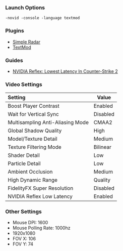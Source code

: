 ### Launch Options
```
-novid -console -language textmod
```

### Plugins
- [Simple Radar](http://simpleradar.com/)
- [TextMod](https://gist.github.com/xPaw/056b29be7ae9c143ed623a9c4c10cf50)

### Guides
- [NVIDIA Reflex: Lowest Latency In Counter-Strike 2](https://steamcommunity.com/sharedfiles/filedetails/?id=3039023209)

### Video Settings

|Setting|Value|
|:---|---|
|Boost Player Contrast| Enabled |
|Wait for Vertical Sync | Disabled|
|Multisampling Anti-Aliasing Mode | CMAA2|
|Global Shadow Quality | High |
|Model/Texture Detail | Medium |
|Texture Filtering Mode | Bilinear |
|Shader Detail | Low |
|Particle Detail | Low |
|Ambient Occlusion | Medium |
|High Dynamic Range | Quality |
|FidelityFX Super Resolution | Disabled |
|NVIDIA Reflex Low Latency | Enabled |


### Other Settings
- Mouse DPI: 1600
- Mouse Polling Rate: 1000hz
- 1920x1080
- FOV X: 106
- FOV Y: 74
